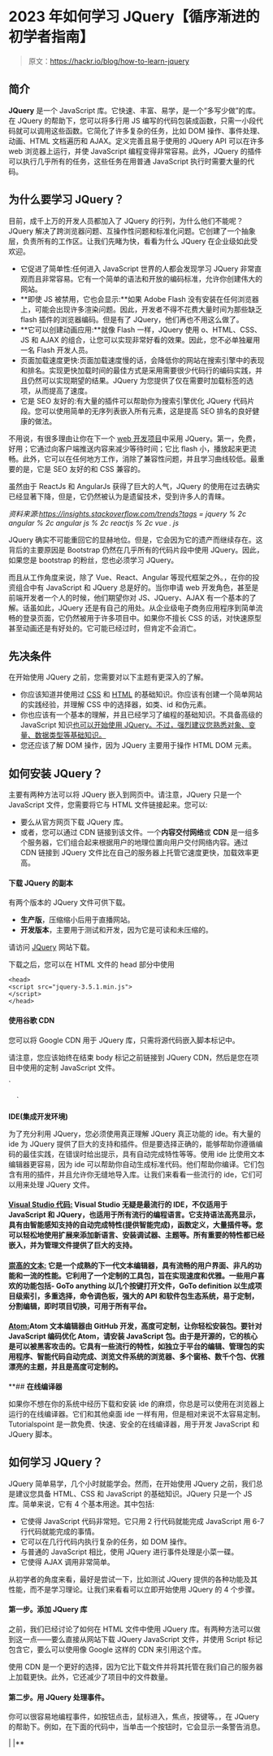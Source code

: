 # 2023 年如何学习 JQuery【循序渐进的初学者指南】

> 原文：<https://hackr.io/blog/how-to-learn-jquery>

## **简介**

**JQuery** 是一个 JavaScript 库。它快速、丰富、易学，是一个“多写少做”的库。在 JQuery 的帮助下，您可以将多行用 JS 编写的代码包装成函数，只需一小段代码就可以调用这些函数。它简化了许多复杂的任务，比如 DOM 操作、事件处理、动画、HTML 文档遍历和 AJAX。定义完善且易于使用的 JQuery API 可以在许多 web 浏览器上运行，并使 JavaScript 编程变得非常容易。此外，JQuery 的插件可以执行几乎所有的任务，这些任务在用普通 JavaScript 执行时需要大量的代码。

## **为什么要学习 JQuery？**

目前，成千上万的开发人员都加入了 JQuery 的行列，为什么他们不能呢？JQuery 解决了跨浏览器问题、互操作性问题和标准化问题。它创建了一个抽象层，负责所有的工作区。让我们先睹为快，看看为什么 JQuery 在企业级如此受欢迎。

*   它促进了简单性:任何进入 JavaScript 世界的人都会发现学习 JQuery 非常直观而且非常容易。它有一个简单的语法和开放的编码标准，允许你创建伟大的网站。
*   **即使 JS 被禁用，它也会显示:**如果 Adobe Flash 没有安装在任何浏览器上，可能会出现许多渲染问题。因此，开发者不得不花费大量时间为那些缺乏 flash 插件的浏览器编码。但是有了 JQuery，他们再也不用这么做了。
*   **它可以创建动画应用:**就像 Flash 一样，JQuery 使用 o、HTML、CSS、JS 和 AJAX 的组合，让您可以实现非常好看的效果。因此，您不必单独雇用一名 Flash 开发人员。
*   页面加载速度更快:页面加载速度慢的话，会降低你的网站在搜索引擎中的表现和排名。实现更快加载时间的最佳方式是采用需要很少代码行的编码实践，并且仍然可以实现期望的结果。JQuery 为您提供了仅在需要时加载标签的选项，从而提高了速度。
*   它是 SEO 友好的:有大量的插件可以帮助你为搜索引擎优化 JQuery 代码片段。您可以使用简单的无序列表嵌入所有元素，这是提高 SEO 排名的良好健康的做法。

不用说，有很多理由让你在下一个 [web 开发项目](https://hackr.io/blog/best-web-development-projects)中采用 JQuery。第一，免费，好用；它通过向客户端推送内容来减少等待时间；它比 flash 小，播放起来更流畅。此外，它可以在任何地方工作，消除了兼容性问题，并且学习曲线较低。最重要的是，它是 SEO 友好的和 CSS 兼容的。

虽然由于 ReactJs 和 AngularJs 获得了巨大的人气，JQuery 的使用在过去确实已经显著下降，但是，它仍然被认为是遗留技术，受到许多人的青睐。

*资料来源:https://insights.stackoverflow.com/trends?tags = jquery % 2c angular % 2c angular js % 2c reactjs % 2c vue . js*

JQuery 确实不可能重回它的显赫地位。但是，它会因为它的遗产而继续存在。这背后的主要原因是 Bootstrap 仍然在几乎所有的代码片段中使用 JQuery。因此，如果您是 bootstrap 的粉丝，您也必须学习 JQuery。

而且从工作角度来说，除了 Vue、React、Angular 等现代框架之外。，在你的投资组合中有 JavaScript 和 JQuery 总是好的。当你申请 web 开发角色，甚至是前端开发者一个人的时候，他们期望你对 JS、JQuery、AJAX 有一个基本的了解。话虽如此，JQuery 还是有自己的用处。从企业级电子商务应用程序到简单流畅的登录页面，它仍然被用于许多项目中。如果你不擅长 CSS 的话，对快速原型甚至动画还是有好处的。它可能已经过时，但肯定不会消亡。

## **先决条件**

在开始使用 JQuery 之前，您需要对以下主题有更深入的了解。

*   你应该知道并使用过 [CSS](https://hackr.io/blog/css-cheat-sheet) 和 [HTML](https://hackr.io/blog/html-cheat-sheet) 的基础知识。你应该有创建一个简单网站的实践经验，并理解 CSS 中的选择器，如类、id 和伪元素。
*   你也应该有一个基本的理解，并且已经学习了编程的基础知识。不具备高级的 JavaScript 知识[也可以开始使用 JQuery。不过，强烈建议您熟悉对象、变量、数据类型等基础知识。](https://hackr.io/blog/how-to-learn-javascript-quickly)
*   您还应该了解 DOM 操作，因为 JQuery 主要用于操作 HTML DOM 元素。

## **如何安装 JQuery？**

主要有两种方法可以将 JQuery 嵌入到网页中。请注意，JQuery 只是一个 JavaScript 文件，您需要将它与 HTML 文件链接起来。您可以:

*   要么从官方网页下载 JQuery 库。
*   或者，您可以通过 CDN 链接到该文件。一个**内容交付网络**或 **CDN** 是一组多个服务器，它们组合起来根据用户的地理位置向用户交付网络内容。通过 CDN 链接到 JQuery 文件比在自己的服务器上托管它速度更快，加载效率更高。

#### **下载 JQuery 的副本**

有两个版本的 JQuery 文件可供下载。

*   **生产版**，压缩缩小后用于直播网站。
*   **开发版本**，主要用于测试和开发，因为它是可读和未压缩的。

请访问 [JQuery](https://jquery.com/download/) 网站下载。

下载之后，您可以在 HTML 文件的 head 部分中使用

```
<head>
<script src="jquery-3.5.1.min.js">
</script>
</head>
```

#### **使用谷歌 CDN**

您可以将 Google CDN 用于 JQuery 库，只需将源代码嵌入脚本标记中。

请注意，您应该始终在结束 body 标记之前链接到 JQuery CDN，然后是您在项目中使用的定制 JavaScript 文件。

`<!doctype html>
<html lang="en">
<head>
  <title>Welcome to Hackr.io</title>
  <link rel="stylesheet" href="css/style.css">
</head>
<body>
<script src="https://ajax.googleapis.com/ajax/libs/jquery/3.1.0/jquery.min.js"></script>
<script src="js/scripts.js"></script>
</body>
</html>`

 **IDE(集成开发环境)**

为了充分利用 JQuery，您必须使用真正理解 JQuery 真正功能的 ide。有大量的 ide 为 JQuery 提供了巨大的支持和插件。但是要选择正确的，能够帮助你遵循编码的最佳实践，在错误时给出提示，具有自动完成特性等等。使用 ide 比使用文本编辑器更容易，因为 ide 可以帮助你自动生成标准代码。他们帮助你编译。它们包含有用的插件，并且允许你无缝地导入库。让我们来看看一些流行的 ide，它们可以用来处理 JQuery 文件。

#### [**Visual Studio 代码:**](https://code.visualstudio.com/) Visual Studio 无疑是最流行的 IDE，不仅适用于 JavaScript 和 JQuery，也适用于所有流行的编程语言。它支持语法高亮显示，具有由智能感知支持的自动完成特性(提供智能完成)，函数定义，大量插件等。您可以轻松地使用扩展来添加新语言、安装调试器、主题等。所有重要的特性都已经嵌入，并为管理文件提供了巨大的支持。

#### [**崇高的文本:**](https://www.sublimetext.com/) 它是一个成熟的下一代文本编辑器，具有流畅的用户界面、非凡的功能和一流的性能。它利用了一个定制的工具包，旨在实现速度和优雅。一些用户喜欢的功能包括- GoTo anything 以几个按键打开文件，GoTo definition 以生成项目级索引，多重选择，命令调色板，强大的 API 和软件包生态系统，易于定制，分割编辑，即时项目切换，可用于所有平台。

#### [**Atom:**](https://atom.io/)**Atom 文本编辑器由 GitHub 开发，高度可定制，让你轻松安装包。要针对 JavaScript 编码优化 Atom，请安装 JavaScript 包。由于是开源的，它的核心是可以被黑客攻击的。它具有一些流行的特性，如独立于平台的编辑、管理包的实用程序、智能代码自动完成、浏览文件系统的浏览器、多个窗格、数千个包、优雅漂亮的主题，并且是高度可定制的。**

 **## **在线编译器**

如果你不想在你的系统中经历下载和安装 ide 的麻烦，你总是可以使用在浏览器上运行的在线编译器。它们和其他桌面 ide 一样有用，但是相对来说不太容易定制。Tutorialspoint 是一款免费、快速、安全的在线编译器，用于开发 JavaScript 和 JQuery 脚本。

## **如何学习 JQuery？**

JQuery 简单易学，几个小时就能学会。然而，在开始使用 JQuery 之前，我们总是建议您具备 HTML、CSS 和 JavaScript 的基础知识。JQuery 只是一个 JS 库。简单来说，它有 4 个基本用途。其中包括:

*   它使得 JavaScript 代码非常短。它只用 2 行代码就能完成 JavaScript 用 6-7 行代码就能完成的事情。
*   它可以在几行代码内执行复杂的任务，如 DOM 操作。
*   与普通的 JavaScript 相比，使用 JQuery 进行事件处理是小菜一碟。
*   它使得 AJAX 调用非常简单。

从初学者的角度来看，最好是尝试一下，比如测试 JQuery 提供的各种功能及其性能，而不是学习理论。让我们来看看可以立即开始使用 JQuery 的 4 个步骤。

#### **第一步。添加 JQuery 库**

之前，我们已经讨论了如何在 HTML 文件中使用 JQuery 库。有两种方法可以做到这一点——要么直接从网站下载 JQuery JavaScript 文件，并使用 Script 标记包含它，要么可以使用像 Google 这样的 CDN 来引用这个库。

使用 CDN 是一个更好的选择，因为它比下载文件并将其托管在我们自己的服务器上加载更快。此外，它还减少了项目中的文件数量。

#### **第二步。用 JQuery 处理事件。**

你可以很容易地编程事件，如按钮点击，鼠标进入，焦点，按键等。，在 JQuery 的帮助下。例如，在下面的代码中，当单击一个按钮时，它会显示一条警告消息。

|  |**